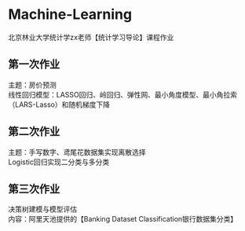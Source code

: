 # Machine-Learning
北京林业大学统计学zx老师【统计学习导论】课程作业
## 第一次作业
主题：房价预测  
线性回归模型：LASSO回归、岭回归、弹性网、最小角度模型、最小角拉索（LARS-Lasso）和随机梯度下降
## 第二次作业
主题：手写数字、鸢尾花数据集实现离散选择  
Logistic回归实现二分类与多分类
## 第三次作业
决策树建模与模型评估  
内容：阿里天池提供的【Banking Dataset Classification银行数据集分类】
